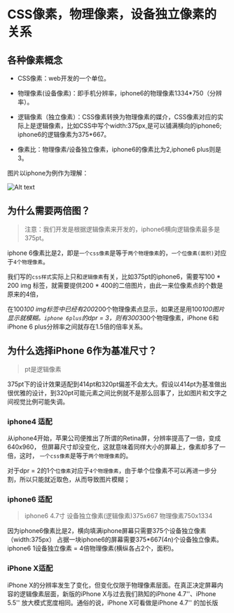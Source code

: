 # CSS像素，物理像素，设备独立像素的关系

## 各种像素概念
- CSS像素：web开发的一个单位。

- 物理像素(设备像素)：即手机分辨率，iphone6的物理像素1334*750（分辨率）。

- 逻辑像素（独立像素）：CSS像素转换为物理像素的媒介，CSS像素对应的实际上是逻辑像素，比如CSS中写个width:375px,是可以铺满横向的iphone6; iphone6的逻辑像素为375*667。

- 像素比：物理像素/设备独立像素，iphone6的像素比为2,iphone6 plus则是3。

图片以iphone为例作为理解：


![Alt text](https://file.digitaling.com/eImg/image/20141024/20141024155045_87144.jpg "optional title")

## 为什么需要两倍图？
> 注意：我们开发是根据逻辑像素来开发的，iphone6横向逻辑像素最多是375pt。

iphone 6像素比是2，即是`一个css像素`是等于`两个物理像素`的，`一个位像素(面积)`对应于`4个物理像素`。

我们写的`css样式`实际上只和`逻辑像素`有关，比如375pt的iphone6，需要写100 * 200 img 标签，就需要提供200 * 400的二倍图片，由此一来位像素点的个数是原来的4倍，

在100*100 img标签中已经有200*200个物理像素点显示，如果还是用100*100图片显示就模糊。`iphone 6plus`的dpr = 3，则有300*300个物理像素，iPhone 6和iPhone 6 plus分辨率之间就存在1.5倍的倍率关系。




## 为什么选择iPhone 6作为基准尺寸？
> pt是逻辑像素

375pt下的设计效果适配到414pt和320pt偏差不会太大。假设以414pt为基准做出很优雅的设计，到320pt可能元素之间比例就不是那么回事了，比如图片和文字之间视觉比例可能失调。



### iphone4 适配
从iphone4开始，苹果公司便推出了所谓的Retina屏，分辨率提高了一倍，变成640x960，
但屏幕尺寸却没变化，这就意味着同样大小的屏幕上，像素却多了一倍，这时，
`一个css像素`是等于`两个物理像素`的。

对于dpr = 2的1个`位像素`对应于`4个物理像素`，由于单个位像素不可以再进一步分割，所以只能就近取色，从而导致图片模糊；


### iphone6 适配
> iphone6  4.7寸 设备独立像素(逻辑像素)375x667 物理像素750x1334




因为iphone6像素比是2，横向填满iphone屏幕只需要375个设备独立像素（width:375px）
占据一块iphone6的屏幕需要375*667(4n)个设备独立像素。
iphone6  1设备独立像素 = 4倍物理像素(横纵各占2个，面积)。




### iPhone X适配
iPhone X的分辨率发生了变化，但变化仅限于物理像素层面。在真正决定屏幕内容的逻辑像素层面，新版的iPhone X与过去我们熟知的iPhone 4.7''、iPhone 5.5'' 放大模式宽度相同。通俗的说，iPhone X可看做是iPhone 4.7'' 的加长版


